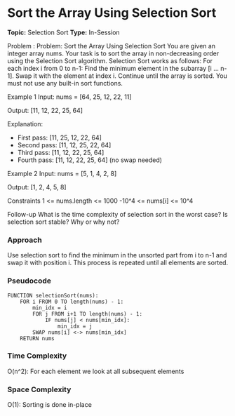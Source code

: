 # Sort the Array Using Selection Sort
**Topic:** Selection Sort
**Type:** In-Session

Problem :
Problem: Sort the Array Using Selection Sort 
You are given an integer array nums. 
 Your task is to sort the array in non-decreasing order using the Selection Sort algorithm. 
Selection Sort works as follows: 
For each index i from 0 to n-1: 
Find the minimum element in the subarray [i … n-1]. 
Swap it with the element at index i. 
Continue until the array is sorted. 
You must not use any built-in sort functions. 
 
Example 1 
Input: nums = [64, 25, 12, 22, 11] 
 
Output: [11, 12, 22, 25, 64] 
 
Explanation:  
- First pass: [11, 25, 12, 22, 64] 
- Second pass: [11, 12, 25, 22, 64] 
- Third pass: [11, 12, 22, 25, 64] 
- Fourth pass: [11, 12, 22, 25, 64] (no swap needed) 
  
Example 2 
Input: nums = [5, 1, 4, 2, 8] 
 
Output: [1, 2, 4, 5, 8] 
 
Constraints 
1 <= nums.length <= 1000 
-10^4 <= nums[i] <= 10^4 

Follow-up 
What is the time complexity of selection sort in the worst case? 
Is selection sort stable? Why or why not? 
 
### Approach
Use selection sort to find the minimum in the unsorted part from i to n-1 and swap it with position i. This process is repeated until all elements are sorted.

### Pseudocode
```
FUNCTION selectionSort(nums):
    FOR i FROM 0 TO length(nums) - 1:
        min_idx = i
        FOR j FROM i+1 TO length(nums) - 1:
            IF nums[j] < nums[min_idx]:
                min_idx = j
        SWAP nums[i] <-> nums[min_idx]
    RETURN nums
```

### Time Complexity
O(n^2): For each element we look at all subsequent elements

### Space Complexity
O(1): Sorting is done in-place
